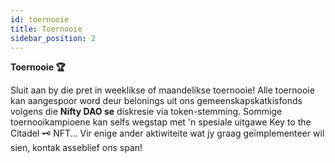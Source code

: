 ```yaml
---
id: toernooie
title: Toernooie
sidebar_position: 2
---
```


**Toernooie 🏆**

Sluit aan by die pret in weeklikse of maandelikse toernooie! Alle toernooie kan aangespoor word deur belonings uit ons gemeenskapskatkisfonds volgens die **Nifty DAO se** diskresie via token-stemming. Sommige toernooikampioene kan selfs wegstap met 'n spesiale uitgawe Key to the Citadel 🗝️ NFT... Vir enige ander aktiwiteite wat jy graag geïmplementeer wil sien, kontak asseblief ons span!
